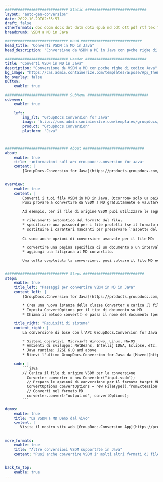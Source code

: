 ```yaml
---
############################# Static ############################
layout: "auto-gen-conversion"
date: 2022-10-29T02:55:57
draft: false
otherformats: doc docm docx dot dotm dotx epub md odt ott pdf rtf tex txt vdx vsdm vsdx vssm vssx vstm vstx vsx vtx xps
breadcrumb: VSDM a MD in Java

############################# Head ############################
head_title: "Converti VSDM in MD in Java"
head_description: "Conversione da VSDM a MD in Java con poche righe di codice. Converti oltre 160 formati di file utilizzando l'API di conversione dei documenti GroupDocs per Java"

############################# Header ############################
title: "Converti VSDM in MD in Java"
description: "Conversione da VSDM a MD con poche righe di codice Java"
bg_image: "https://cms.admin.containerize.com/templates/aspose/App_Themes/V3/images/bg/header1.png"
bg_overlay: false
button:
    enable: true

############################# SubMenu ############################
submenu:
    enable: true

    left:
        img_alt: "GroupDocs.Conversion for Java"
        image: "https://cms.admin.containerize.com/templates/groupdocs/images/product-logos/90x90-noborder/groupdocs-conversion-java.png"
        product: "GroupDocs.Conversion"
        platform: "Java"



############################# About ############################
about:
    enable: true
    title: "Informazioni sull'API GroupDocs.Conversion for Java"
    content: |
        [GroupDocs.Conversion for Java](https://products.groupdocs.com/conversion/java/) è un'API di conversione di formati di file avanzata per la conversione tra formati di immagini e documenti popolari come Microsoft Office, OpenDocument, PDF, HTML, e-mail, CAD. e molto altro ancora con poche righe di codice. L'API nativa rileva automaticamente i formati dei documenti originali e offre molte opzioni per personalizzare i documenti convertiti. Insieme alla funzione di estrazione delle informazioni da un documento, supporta anche la memorizzazione nella cache dei risultati della conversione sul disco locale per impostazione predefinita. Tuttavia, qualsiasi tipo di archiviazione della cache può essere supportato implementando le interfacce appropriate: Amazon S3, Dropbox, Google Drive, Windows Azure, Reddis o qualsiasi altro.
    

overview:
    enable: true
    content: |
        Converti i tuoi file VSDM in MD in Java. Occorrono solo un paio di righe di codice Java su qualsiasi piattaforma di tua scelta, come Windows, Linux, macOS.
        Puoi provare a convertire da VSDM a MD gratuitamente e valutare la qualità dei risultati della conversione. Insieme a semplici script di conversione file, puoi provare opzioni più sofisticate per caricare il file sorgente VSDM e memorizzare l'output MD. 
        
        Ad esempio, per il file di origine VSDM puoi utilizzare le seguenti opzioni di caricamento:

        * rilevamento automatico del formato del file;
        * specificare una password per i file protetti (se il formato del file lo supporta);
        * sostituire i caratteri mancanti per preservare l'aspetto del documento.
        
        Ci sono anche opzioni di conversione avanzate per il file MD:

        * convertire una pagina specifica di un documento o un intervallo di pagine;
        * aggiungi una filigrana al MD convertito.

        Una volta completata la conversione, puoi salvare il file MD nel tuo percorso file locale o in qualsiasi archivio di terze parti come FTP, Amazon S3, Google Drive, Dropbox ecc. Nota: per convertire VSDM a MD, non è necessario installare alcun software aggiuntivo, come MS Office, Open Office, Adobe Acrobat Reader ecc.


############################# Steps ############################
steps:
    enable: true
    title_left: "Passaggi per convertire VSDM in MD in Java"
    content_left: |
        [GroupDocs.Conversion for Java](https://products.groupdocs.com/conversion/java/) consente agli sviluppatori di convertire facilmente il file VSDM in MD con poche righe di codice.
        
        * Crea una nuova istanza della classe Converter e carica il file VSDM con il percorso completo
        * Imposta ConvertOptions per il tipo di documento su MD
        * Chiama il metodo convert() e passa il nome del documento (percorso completo) e il formato (MD) come parametro

    title_right: "Requisiti di sistema"
    content_right: |
        La conversione di base con l'API GroupDocs.Conversion for Java può essere eseguita con poche righe di codice. Le nostre API sono supportate su tutte le principali piattaforme e sistemi operativi. Prima di eseguire il codice seguente, assicurati di avere i seguenti prerequisiti installati sul tuo sistema.

        * Sistemi operativi: Microsoft Windows, Linux, MacOS
        * Ambienti di sviluppo: NetBeans, Intellij IDEA, Eclipse, etc.
        * Java runtime: J2SE 6.0 and above
        * Ricevi l'ultimo GroupDocs.Conversion for Java da [Maven](https://repository.groupdocs.com/webapp/#/artifacts/browse/tree/General/repo/com/groupdocs/groupdocs-conversion)
         
    code: |
        ```java    
        // Carica il file di origine VSDM per la conversione
          Converter converter = new Converter("input.vsdm");
          // Prepara le opzioni di conversione per il formato target MD
          ConvertOptions convertOptions = new FileType().fromExtension("md").getConvertOptions();
          // Converti nel formato MD
          converter.convert("output.md", convertOptions);
        ```

demos:
    enable: true
    title: "Da VSDM a MD Demo dal vivo"
    content: |
       Visita il nostro sito web [GroupDocs.Conversion App](https://products.groupdocs.app/conversion/family) e prova subito la conversione da VSDM a MD. La demo gratuita ha i seguenti vantaggi
          

more_formats:
    enable: true
    title: "Altre conversioni VSDM supportate in Java"
    content: "Puoi anche convertire VSDM in molti altri formati di file. Si prega di consultare l'elenco di seguito."
       
       
back_to_top:
    enable: true
---
```

